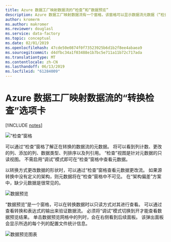```yaml
---
title: Azure 数据工厂映射数据流的“检查”和“数据预览”
description: Azure 数据工厂映射数据流有一个窗格，该窗格可以显示数据流元数据（“检查”）和调试模式下的数据预览（“数据预览”）
author: kromerm
ms.author: makromer
ms.reviewer: douglasl
ms.service: data-factory
ms.topic: conceptual
ms.date: 02/01/2019
ms.openlocfilehash: 47cde50e0874f0f73523925b6d1b2f8ee4abaea9
ms.sourcegitcommit: d4dfbc34a1f03488e1b7bc5e711a11b72c717ada
ms.translationtype: MT
ms.contentlocale: zh-CN
ms.lasthandoff: 06/13/2019
ms.locfileid: "61284009"
---
```

# <a name="azure-data-factory-mapping-data-flow-transformation-inspect-tab"></a>Azure 数据工厂映射数据流的“转换检查”选项卡

[!INCLUDE [notes](../../includes/data-factory-data-flow-preview.md)]

![“检查”窗格](media/data-flow/agg3.png "“检查”窗格")

可以通过“检查”窗格了解正在转换的数据流的元数据。 将可以看到列计数、更改的列、添加的列、数据类型、列排序以及列引用。 “检查”视图是针对元数据的只读视图。 不需启用“调试”模式即可在“检查”窗格中查看元数据。

以转换方式更改数据的形状时，可以通过“检查”窗格查看元数据更改流。 如果源转换中没有定义的架构，则元数据将在“检查”窗格中不可见。 在“架构偏差”方案中，缺少元数据是很常见的。

![数据预览](media/data-flow/datapreview.png "数据预览")

“数据预览”是一个窗格，可以在转换数据时以只读方式对其进行查看。 可以通过查看转换和表达式的输出来验证数据流。 必须将“调试”模式切换到开才能查看数据预览结果。 单击数据预览网格中的列时，会在右侧看到后续面板。 该弹出面板会显示所选的每个列的配置文件统计信息。

![数据预览图表](media/data-flow/chart.png "数据预览图表")

